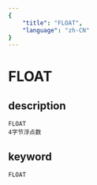 ```yaml
---
{
    "title": "FLOAT",
    "language": "zh-CN"
}
---
```


# FLOAT
## description
    FLOAT
    4字节浮点数

## keyword

    FLOAT
